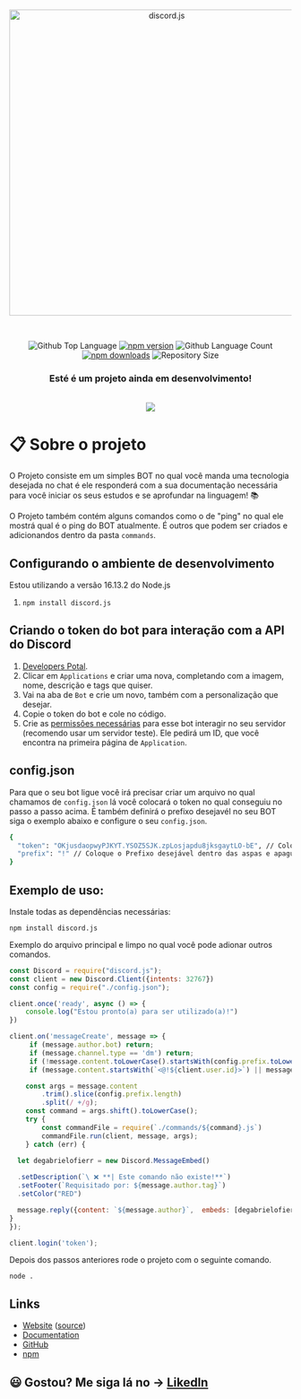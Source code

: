 <div align="center">
  <br />
  <p>
    <a href="https://discord.js.org"><img src="https://discord.js.org/static/logo.svg" width="546" alt="discord.js" /></a>
  </p>
  <br />
  <p>
    <img alt="Github Top Language" src="https://img.shields.io/github/languages/top/degabrielofi/BOTDiscord.js?color=6563ac">
    <a href="https://www.npmjs.com/package/discord.js"><img src="https://img.shields.io/npm/v/discord.js.svg?maxAge=3600" alt="npm version" /></a>
    <img alt="Github Language Count" src="https://img.shields.io/github/languages/count/degabrielofi/BOTDiscord.js?color=6563ac">
    <a href="https://www.npmjs.com/package/discord.js"><img src="https://img.shields.io/npm/dt/discord.js.svg?maxAge=3600" alt="npm downloads" /></a>
    <img alt="Repository Size" src="https://img.shields.io/github/repo-size/degabrielofi/BOTDiscord.js?color=6563ac">
  </p>
</div>

<div>
<h3 align="center">Esté é um projeto ainda em desenvolvimento!</h3> <br>
</div>

<div align="center">
<img src="https://i.imgur.com/P4me3Tn.png"/>
</div>

# :clipboard: Sobre o projeto

O Projeto consiste em um simples BOT no qual você manda uma tecnologia desejada no chat é ele responderá com a sua documentação necessária para você iniciar os seus estudos e se aprofundar na linguagem! 📚<br>

O Projeto também contém  alguns comandos como o de "ping" no qual ele mostrá qual é o ping do BOT atualmente. É outros que podem ser criados e adicionandos dentro da pasta `commands`.

## Configurando o ambiente de desenvolvimento

Estou utilizando a versão 16.13.2 do Node.js
1. `npm install discord.js`

## Criando o token do bot para interação com a API do Discord

1. [Developers Potal](https://discord.com/developers/docs/intro).
2. Clicar em `Applications` e criar uma nova, completando com a imagem, nome, descrição e tags que quiser.
3. Vai na aba de `Bot` e crie um novo, também com a personalização que desejar.
4. Copie o token do bot e cole no código.
5. Crie as [permissões necessárias](https://discordapi.com/permissions.html) para esse bot interagir no seu servidor (recomendo usar um servidor teste). Ele pedirá um ID, que você encontra na primeira página de `Application`.

## config.json

Para que o seu bot ligue você irá precisar criar um arquivo no qual chamamos de `config.json` lá você colocará o token no qual conseguiu no passo a passo acima. É também definirá o prefixo desejavél no seu BOT siga o exemplo abaixo e configure o seu `config.json`.
```bash
{
  "token": "OKjusdaopwyPJKYT.YSOZ5SJK.zpLosjapdu8jksgaytLO-bE", // Coloque o Token dentro das aspas e apague o que está escrito aqui!!
  "prefix": "!" // Coloque o Prefixo desejável dentro das aspas e apague o está escrito aqui depois!!
}
```

## Exemplo de uso:

Instale todas as dependências necessárias:

```sh-session
npm install discord.js
```

Exemplo do arquivo principal e limpo no qual você pode adionar outros comandos.

```js
const Discord = require("discord.js"); 
const client = new Discord.Client({intents: 32767})
const config = require("./config.json");

client.once('ready', async () => {
    console.log("Estou pronto(a) para ser utilizado(a)!")
}) 

client.on('messageCreate', message => {
     if (message.author.bot) return;
     if (message.channel.type == 'dm') return;
     if (!message.content.toLowerCase().startsWith(config.prefix.toLowerCase())) return;
     if (message.content.startsWith(`<@!${client.user.id}>`) || message.content.startsWith(`<@${client.user.id}>`)) return;

    const args = message.content
        .trim().slice(config.prefix.length)
        .split(/ +/g);
    const command = args.shift().toLowerCase();
    try {
        const commandFile = require(`./commands/${command}.js`)
        commandFile.run(client, message, args);
    } catch (err) {
      
  let degabrielofierr = new Discord.MessageEmbed()

  .setDescription(`\ ❌ **| Este comando não existe!**`)
  .setFooter(`Requisitado por: ${message.author.tag}`)
  .setColor("RED")

  message.reply({content: `${message.author}`,  embeds: [degabrielofierr]})  
}
});

client.login('token');
```

Depois dos passos anteriores rode o projeto com o seguinte comando.

```sh-session
node .
```

## Links

- [Website](https://discord.js.org/) ([source](https://github.com/discordjs/website))
- [Documentation](https://discord.js.org/#/docs)
- [GitHub](https://github.com/debrielofi/BOTDiscord.js)
- [npm](https://www.npmjs.com/package/discord.js)

## 😃 Gostou? Me siga lá no -> [Likedln](https://www.linkedin.com/in/degabrielofi/)
